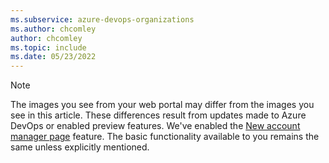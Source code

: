 ```yaml
---
ms.subservice: azure-devops-organizations
ms.author: chcomley
author: chcomley
ms.topic: include
ms.date: 05/23/2022
---
```


> [!NOTE]
> The images you see from your web portal may differ from the images you see in this article. These differences result from updates made to Azure DevOps or enabled preview features. We've enabled the [New account manager page](/azure/devops/project/navigation/preview-features) feature. The basic functionality available to you remains the same unless explicitly mentioned.

